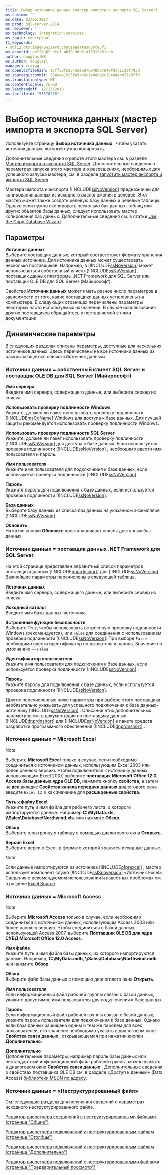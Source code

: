 ```yaml
---
title: Выбор источника данных (мастер импорта и экспорта SQL Server) | Документы Майкрософт
ms.custom: ''
ms.date: 03/06/2017
ms.prod: sql-server-2014
ms.reviewer: ''
ms.technology: integration-services
ms.topic: conceptual
f1_keywords:
- sql12.dts.impexpwizard.chooseadatasource.f1
ms.assetid: ebf28a62-dfc1-4b39-9db5-df1919e5fccb
author: douglaslMS
ms.author: douglasl
manager: craigg
ms.openlocfilehash: 1cff58f58543ae5876840bb7640f9cc11abf793d
ms.sourcegitcommit: 334cae1925fa5ac6c140e0b2c38c844c477e3ffb
ms.translationtype: MT
ms.contentlocale: ru-RU
ms.lasthandoff: 12/13/2018
ms.locfileid: "53370276"
---
```

# <a name="choose-a-data-source-sql-server-import-and-export-wizard"></a>Выбор источника данных (мастер импорта и экспорта SQL Server)
  Используйте страницу **Выбор источника данных** , чтобы указать источник данных, который нужно копировать.  
  
 Дополнительные сведения о работе этого мастера см. в разделе [Мастер импорта и экспорта SQL Server](import-and-export-data-with-the-sql-server-import-and-export-wizard.md). Дополнительные сведения о параметрах запуска этого мастера и о разрешениях, необходимых для успешного запуска мастера, см. в разделе [запустить мастер экспорта и импорта SQL Server](start-the-sql-server-import-and-export-wizard.md).  
  
 Мастера импорта и экспорта [!INCLUDE[ssNoVersion](../../includes/ssnoversion-md.md)] предназначен для копирования данных из исходного расположения в целевое. Этот мастер может также создать целевую базу данных и целевые таблицы. Однако если нужно скопировать несколько баз данных, таблиц или других объектов базы данных, следует использовать мастер копирования баз данных. Дополнительные сведения см. в статье [Use the Copy Database Wizard](../../relational-databases/databases/use-the-copy-database-wizard.md).  
  
## <a name="options"></a>Параметры  
 **Источник данных**  
 Выберите поставщик данных, который соответствует формату хранения данных источника. Для источника данных может существовать несколько поставщиков. Например, в [!INCLUDE[ssNoVersion](../../includes/ssnoversion-md.md)] может использоваться собственный клиент [!INCLUDE[ssNoVersion](../../includes/ssnoversion-md.md)] , поставщик данных платформы .NET Framework для SQL Server или поставщик OLE DB для SQL Server (Майкрософт).  
  
 Свойство **Источник данных** может иметь разное число параметров в зависимости от того, какие поставщики данных установлены на компьютере. В следующих страницах перечислены параметры некоторых часто используемых назначений. В случае использования других поставщиков обращайтесь к поставляемой с ними документации.  
  
## <a name="dynamic-options"></a>Динамические параметры  
 В следующих разделах описаны параметры, доступные для нескольких источников данных. Здесь перечислены не все источники данных из раскрывающегося списка «Источник данных».  
  
### <a name="data-source--sql-server-native-client-and-microsoft-ole-db-provider-for-sql-server"></a>Источник данных = собственный клиент SQL Server и поставщик OLE DB для SQL Server (Майкрософт)  
 **Имя сервера**  
 Введите имя сервера, содержащего данные, или выберите сервер из списка.  
  
 **Использовать проверку подлинности Windows**  
 Укажите, должен ли пакет использовать проверку подлинности [!INCLUDE[msCoName](../../includes/msconame-md.md)] Windows для доступа к базе данных. Для лучшей защиты рекомендуется использовать проверку подлинности Windows.  
  
 **Использовать проверку подлинности SQL Server**  
 Укажите, должен ли пакет использовать проверку подлинности [!INCLUDE[ssNoVersion](../../includes/ssnoversion-md.md)] для доступа к базе данных. Если используется проверка подлинности [!INCLUDE[ssNoVersion](../../includes/ssnoversion-md.md)] , необходимо ввести имя пользователя и пароль.  
  
 **Имя пользователя**  
 Укажите имя пользователя для подключения к базе данных, если используется проверка подлинности [!INCLUDE[ssNoVersion](../../includes/ssnoversion-md.md)] .  
  
 **Пароль**  
 Укажите пароль для подключения к базе данных, если используется проверка подлинности [!INCLUDE[ssNoVersion](../../includes/ssnoversion-md.md)].  
  
 **База данных**  
 Выберите базу данных из списка баз данных на указанном экземпляре [!INCLUDE[ssNoVersion](../../includes/ssnoversion-md.md)].  
  
 **Обновить**  
 Нажатие кнопки **Обновить** восстанавливает список доступных баз данных.  
  
### <a name="data-source--net-framework-data-provider-for-sql-server"></a>Источник данных = поставщик данных .NET Framework для SQL Server  
 На этой странице представлен алфавитный список параметров поставщика данных [!INCLUDE[dnprdnshort](../../includes/dnprdnshort-md.md)] для [!INCLUDE[ssNoVersion](../../includes/ssnoversion-md.md)]. Важнейшие параметры перечислены в следующей таблице.  
  
 **Источник данных**  
 Введите имя сервера, содержащего данные, или выберите сервер из списка.  
  
 **Исходный каталог**  
 Введите имя базы данных-источника.  
  
 **Встроенные функции безопасности**  
 Выберите `True`, чтобы использовать встроенную проверку подлинности Windows (рекомендуется), или `False` для соединения с использованием проверки подлинности [!INCLUDE[ssNoVersion](../../includes/ssnoversion-md.md)]. При выборе `False` необходимо ввести идентификатор пользователя и пароль. Значение по умолчанию — `False`.  
  
 **Идентификатор пользователя**  
 Укажите имя пользователя для подключения к базе данных, если используется проверка подлинности [!INCLUDE[ssNoVersion](../../includes/ssnoversion-md.md)] .  
  
 **Пароль**  
 Укажите пароль для подключения к базе данных, если используется проверка подлинности [!INCLUDE[ssNoVersion](../../includes/ssnoversion-md.md)].  
  
 Другие перечисленные ниже параметры при выборе этого поставщика необязательно указывать для успешного подключения к базе данных-источнику [!INCLUDE[ssNoVersion](../../includes/ssnoversion-md.md)] . Описание этих дополнительных параметров см. в документации по поставщику данных [!INCLUDE[dnprdnshort](../../includes/dnprdnshort-md.md)] для [!INCLUDE[ssNoVersion](../../includes/ssnoversion-md.md)] в пакете средств разработки программного обеспечения [!INCLUDE[dnprdnshort](../../includes/dnprdnshort-md.md)] .  
  
### <a name="data-source--microsoft-excel"></a>Источник данных = Microsoft Excel  
  
> [!NOTE]  
>  Выберите **Microsoft Excel** только в случае, если необходимо соединиться с источником данных, использующим Excel 2003 или более раннюю версию. Чтобы подключиться к источнику данных, использующим Excel 2007, выберите **поставщик Microsoft Office 12.0 Access базы данных ядра OLE DB**, нажмите кнопку **свойства**, а затем на **все** вкладке **Свойства канала передачи данных** диалогового окна введите `Excel 12.0` как значение для **расширенные свойства**.  
  
 **Путь к файлу Excel**  
 Укажите путь и имя файла для рабочего листа, с которого импортируются данные. Например **C:\MyData.xls, \\\Sales\Database\Northwind.xls**. или нажмите **Обзор**.  
  
 **Обзор**  
 Выберите электронную таблицу с помощью диалогового окна **Открыть**.  
  
 **Версия Excel**  
 Выберите версию Excel, в формате которой хранятся исходные данные.  
  
> [!NOTE]  
>  Если данные импортируются из источника [!INCLUDE[ofprexcel](../../includes/ofprexcel-md.md)] , мастер использует компонент служб [!INCLUDE[ssISnoversion](../../includes/ssisnoversion-md.md)] «Источник Excel». Сведения о рекомендуемом использовании и известных проблемах см. в разделе [Excel Source](../data-flow/excel-source.md).  
  
### <a name="data-source--microsoft-access"></a>Источник данных = Microsoft Access  
  
> [!NOTE]  
>  Выберите **Microsoft Access** только в случае, если необходимо соединиться с источником данных, использующим Access 2003 или более раннюю версию. Чтобы соединиться с базой данных, использующей Access 2007, выберите **Поставщик OLE DB для ядра СУБД Microsoft Office 12.0 Access** .  
  
 **Имя файла**  
 Укажите путь и имя файла базы данных, их которого импортируются данные. Например, **C:\MyData.mdb, \\\Sales\Database\Northwind.mdb**. или нажмите **Обзор**.  
  
 **Обзор**  
 Выберите файл базы данных с помощью диалогового окна **Открыть**.  
  
 **Имя пользователя**  
 Если информационный файл рабочей группы связан с базой данных, укажите допустимое имя пользователя для подключения к базе данных.  
  
 **Пароль**  
 Если информационный файл рабочей группы связан с базой данных, укажите пароль пользователя для подключения к базе данных. Однако если база данных защищена одним и тем же паролем для всех пользователей, его значение необходимо указать в диалоговом окне **Свойства связи данных** , открывающемся при нажатии кнопки **Дополнительно**.  
  
 **Дополнительно**  
 Дополнительные параметры, например пароль базы данных или нестандартный информационный файл рабочей группы, можно указать в диалоговом окне **Свойства связи данных** . Дополнительные сведения о свойствах поставщика OLE DB см. в разделе «Доступ к данным» (Data Access) [библиотеки MSDN по адресу](https://go.microsoft.com/fwlink/?linkid=62553).  
  
### <a name="data-source--flat-file-source"></a>Источник данных = «Неструктурированный файл»  
 См. следующие разделы для получения сведений о параметрах исходного неструктурированного файла.  
  
 [Редактор диспетчера соединений с неструктурированными файлами (страница "Общие")](../general-page-of-integration-services-designers-options.md)  
  
 [Редактор диспетчера подключений к неструктурированным файлам (страница "Столбцы")](../flat-file-connection-manager-editor-columns-page.md)  
  
 [Редактор диспетчера подключений к неструктурированным файлам (страница "Дополнительно")](../flat-file-connection-manager-editor-advanced-page.md)  
  
 [Редактор диспетчера подключений с неструктурированными файлами (страница "Предварительный просмотр")](../flat-file-connection-manager-editor-preview-page.md)  
  
  

